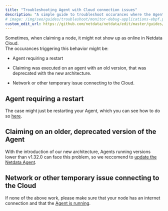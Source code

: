 ```yaml
---
title: "Troubleshooting Agent with Cloud connection issues"
description: "A simple guide to troubleshoot occurances where the Agent is showing as offline after claiming"
# image: /img/seo/guides/troubleshoot/monitor-debug-applications-ebpf.png
custom_edit_url: https://github.com/netdata/netdata/edit/master/guides/troubleshoot/troubleshooting-agent-not-connecting-to-cloud.md
---
```


Sometimes, when claiming a node, it might not show up as online in Netdata Cloud.  
The occurances triggering this behavior might be:

- Agent requiring a restart

- Claiming was executed on an agent with an old version, that was deprecated with the new architecture.

- Network or other temporary issue connecting to the Cloud.

## Agent requiring a restart

The case might just be restarting your Agent, which you can see how to do so [here](https://learn.netdata.cloud/docs/configure/start-stop-restart).

## Claiming on an older, deprecated version of the Agent

With the introduction of our new architecture, Agents running versions lower than v1.32.0 can face this problem, so we reccomend to [update the Netdata Agent](https://learn.netdata.cloud/docs/agent/packaging/installer/update).

## Network or other temporary issue connecting to the Cloud

If none of the above work, please make sure that your node has an internet connection and that the [Agent is running](https://learn.netdata.cloud/docs/configure/start-stop-restart).

